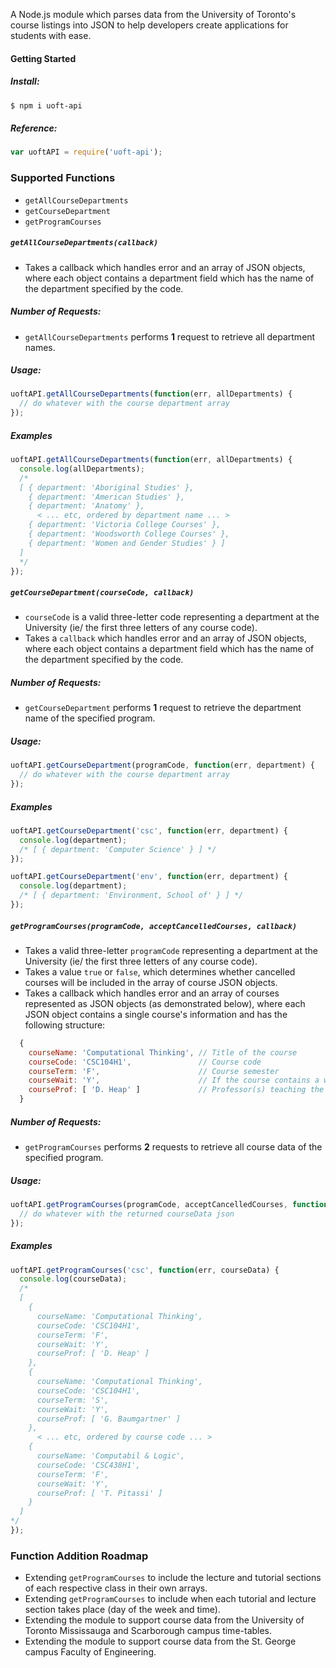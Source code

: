 A Node.js module which parses data from the University of Toronto's course listings into JSON to help developers create applications for students with ease.

#### Getting Started
##### Install:
```sh
$ npm i uoft-api
```
##### Reference:
```js
var uoftAPI = require('uoft-api');
```

### Supported Functions
- `getAllCourseDepartments`
- `getCourseDepartment`
- `getProgramCourses`

##### `getAllCourseDepartments(callback)`
- Takes a callback which handles error and an array of JSON objects, where each object contains a department field which has the name of the department specified by the code.

##### Number of Requests:
- `getAllCourseDepartments` performs **1** request to retrieve all department names.

##### Usage:
```js
uoftAPI.getAllCourseDepartments(function(err, allDepartments) {
  // do whatever with the course department array
});
```
##### Examples
```js
uoftAPI.getAllCourseDepartments(function(err, allDepartments) {
  console.log(allDepartments);
  /*
  [ { department: 'Aboriginal Studies' },
    { department: 'American Studies' },
    { department: 'Anatomy' },
      < ... etc, ordered by department name ... >
    { department: 'Victoria College Courses' },
    { department: 'Woodsworth College Courses' },
    { department: 'Women and Gender Studies' } ]
  ]
  */
});
```
##### `getCourseDepartment(courseCode, callback)`
- `courseCode` is a valid three-letter code representing a department at the University (ie/ the first three letters of any course code).
- Takes a `callback` which handles error and an array of JSON objects, where each object contains a department field which has the name of the department specified by the code.

##### Number of Requests:
- `getCourseDepartment` performs **1** request to retrieve the department name of the specified program.

##### Usage:
```js
uoftAPI.getCourseDepartment(programCode, function(err, department) {
  // do whatever with the course department array
});
```
##### Examples
```js
uoftAPI.getCourseDepartment('csc', function(err, department) {
  console.log(department);
  /* [ { department: 'Computer Science' } ] */
});
```

```js
uoftAPI.getCourseDepartment('env', function(err, department) {
  console.log(department);
  /* [ { department: 'Environment, School of' } ] */
});
```

##### `getProgramCourses(programCode, acceptCancelledCourses, callback)`
- Takes a valid three-letter `programCode` representing a department at the University (ie/ the first three letters of any  course code).
- Takes a value `true` or `false`, which determines whether cancelled courses will be included in the array of course JSON objects.
- Takes a callback which handles error and an array of courses represented as JSON objects (as demonstrated below), where each JSON object contains a single course's information and has the following structure:

```js
  {
    courseName: 'Computational Thinking', // Title of the course
    courseCode: 'CSC104H1',               // Course code
    courseTerm: 'F',                      // Course semester
    courseWait: 'Y',                      // If the course contains a wait-list (Y/N)
    courseProf: [ 'D. Heap' ]             // Professor(s) teaching the course
  }
```

##### Number of Requests:
- `getProgramCourses` performs **2** requests to retrieve all course data of the specified program.

##### Usage:
```js
uoftAPI.getProgramCourses(programCode, acceptCancelledCourses, function(err, courseData) {
  // do whatever with the returned courseData json
});
```
##### Examples
```js
uoftAPI.getProgramCourses('csc', function(err, courseData) {
  console.log(courseData);
  /*
  [
    {
      courseName: 'Computational Thinking',
      courseCode: 'CSC104H1',
      courseTerm: 'F',
      courseWait: 'Y',
      courseProf: [ 'D. Heap' ]
    },
    {
      courseName: 'Computational Thinking',
      courseCode: 'CSC104H1',
      courseTerm: 'S',
      courseWait: 'Y',
      courseProf: [ 'G. Baumgartner' ]
    },
      < ... etc, ordered by course code ... >
    {
      courseName: 'Computabil & Logic',
      courseCode: 'CSC438H1',
      courseTerm: 'F',
      courseWait: 'Y',
      courseProf: [ 'T. Pitassi' ]
    }
  ]
*/
});
```

### Function Addition Roadmap
- Extending `getProgramCourses` to include the lecture and tutorial sections of each respective class in their own arrays.
- Extending `getProgramCourses` to include when each tutorial and lecture section takes place (day of the week and time).
- Extending the module to support course data from the University of Toronto Mississauga and Scarborough campus time-tables.
- Extending the module to support course data from the St. George campus Faculty of Engineering.
